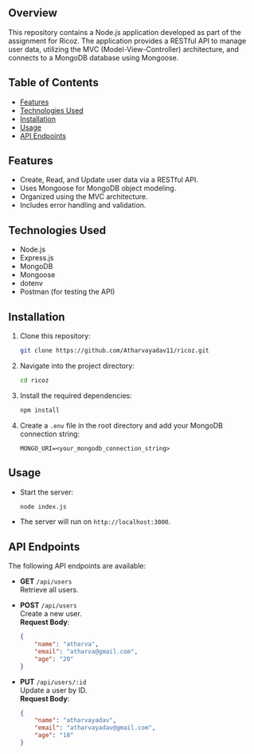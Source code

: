 

## Overview
This repository contains a Node.js application developed as part of the assignment for Ricoz. The application provides a RESTful API to manage user data, utilizing the MVC (Model-View-Controller) architecture, and connects to a MongoDB database using Mongoose.

## Table of Contents
- [Features](#features)
- [Technologies Used](#technologies-used)
- [Installation](#installation)
- [Usage](#usage)
- [API Endpoints](#api-endpoints)

## Features
- Create, Read, and Update user data via a RESTful API.
- Uses Mongoose for MongoDB object modeling.
- Organized using the MVC architecture.
- Includes error handling and validation.

## Technologies Used
- Node.js
- Express.js
- MongoDB
- Mongoose
- dotenv
- Postman (for testing the API)

## Installation
1. Clone this repository:
   ```bash
   git clone https://github.com/Atharvayadav11/ricoz.git
   ```

2. Navigate into the project directory:
   ```bash
   cd ricoz
   ```

3. Install the required dependencies:
   ```bash
   npm install
   ```

4. Create a `.env` file in the root directory and add your MongoDB connection string:
   ```plaintext
   MONGO_URI=<your_mongodb_connection_string>
   ```

## Usage
- Start the server:
   ```bash
   node index.js
   ```

- The server will run on `http://localhost:3000`.

## API Endpoints
The following API endpoints are available:

- **GET** `/api/users`  
  Retrieve all users.

- **POST** `/api/users`  
  Create a new user.  
  **Request Body**:
  ```json
  {
      "name": "atharva",
      "email": "atharva@gmail.com",
      "age": "20"
  }
  ```

- **PUT** `/api/users/:id`  
  Update a user by ID.  
  **Request Body**:
  ```json
  {
      "name": "atharvayadav",
      "email": "atharvayadav@gmail.com",
      "age": "18"
  }
  ```
